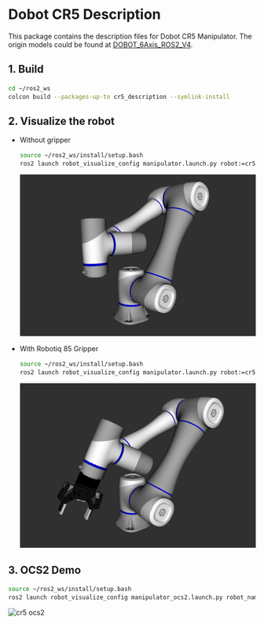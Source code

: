 # Dobot CR5 Description

This package contains the description files for Dobot CR5 Manipulator. The origin models could be found at [DOBOT_6Axis_ROS2_V4](https://github.com/Dobot-Arm/DOBOT_6Axis_ROS2_V4).

## 1. Build
```bash
cd ~/ros2_ws
colcon build --packages-up-to cr5_description --symlink-install
```

## 2. Visualize the robot

* Without gripper
    ```bash
    source ~/ros2_ws/install/setup.bash
    ros2 launch robot_visualize_config manipulator.launch.py robot:=cr5
    ```
    ![cr5](../../.images/dobot_cr5.png)

* With Robotiq 85 Gripper
    ```bash
    source ~/ros2_ws/install/setup.bash
    ros2 launch robot_visualize_config manipulator.launch.py robot:=cr5 type:="robotiq85"
    ```
  ![cr5 robotiq85](../../.images/dobot_cr5_robotiq85.png)

## 3. OCS2 Demo
```bash
source ~/ros2_ws/install/setup.bash
ros2 launch robot_visualize_config manipulator_ocs2.launch.py robot_name:=cr5
```

![cr5 ocs2](../../.images/dobot_cr5_ocs2.gif)